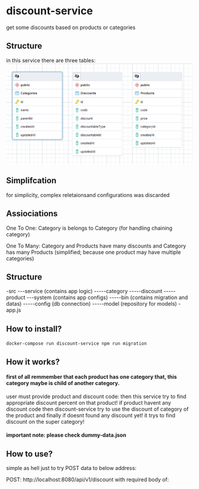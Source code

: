 # discount-service
get some discounts based on products or categories

## Structure
in this service there are three tables:
![tables](/tables.png)

## Simplifcation

for simplicity, complex reletaionsand configurations was discarded

## Assiociations

One To One:
Category is belongs to Category (for handling chaining category)

One To Many:
Category and Products have many discounts and
Category has many Products (simplified; because one product may have multiple categories)

## Structure

-src
---service (contains app logic)
-----category 
-----discount
-----product
---system (contains app configs)
-----bin  (contains migration and datas)
-----config (db connection)
-----model (repository for models)
-app.js

## How to install?
`docker-compose run discount-service npm run migration`

## How it works?

#### first of all remmember that each product has one category that, this category maybe is child of another category.

user must provide product and discount code:
then this service try to find appropriate discount percent on that product!
if product havent any discount code then discount-service try to use the discount of category of the product and finally if doesnt found any discount yet! it trys to find discount on the super category!

#### important note: please check dummy-data.json

## How to use?
simple as hell
just to try POST data to below address:

POST: http://localhost:8080/api/v1/discount
with required body of: 





